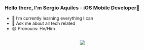 ### Hello there,  I'm Sergio Aquiles - iOS Mobile Developer👋

- 🌱 I’m currently learning everything I can
- 💬 Ask me about all tech related
- 😄 Pronouns: He/Him
##
  
##
   
<div align="center"> 
 <a href="https://www.linkedin.com/in/sergio-aquiles-cardoso-7245542b/" target="_blank"><img src="https://img.shields.io/badge/-LinkedIn-%230077B5?style=for-the-badge&logo=linkedin&logoColor=white" target="_blank"></a> 
</div>
